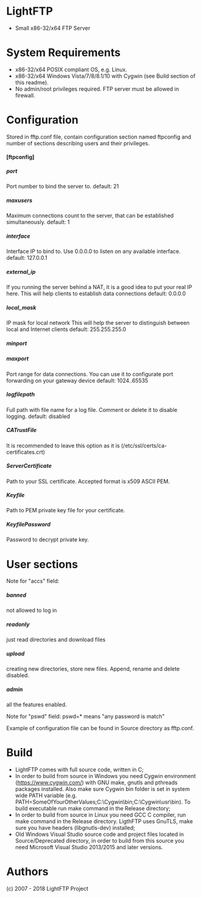 # LightFTP
* Small x86-32/x64 FTP Server

# System Requirements

* x86-32/x64 POSIX compliant OS, e.g. Linux.
* x86-32/x64 Windows Vista/7/8/8.1/10 with Cygwin (see Build section of this readme).
* No admin/root privileges required. FTP server must be allowed in firewall.

# Configuration

Stored in fftp.conf file, contain configuration section named ftpconfig and number of sections describing users and their privileges. 

#### [ftpconfig]

##### port
Port number to bind the server to.
default: 21

##### maxusers
Maximum connections count to the server, that can be established simultaneously.
default: 1

##### interface
Interface IP to bind to. Use 0.0.0.0 to listen on any available interface.
default: 127.0.0.1

##### external_ip
If you running the server behind a NAT, it is a good idea to put your real IP here.
This will help clients to establish data connections
default: 0.0.0.0

##### local_mask
IP mask for local network
This will help the server to distinguish between local and Internet clients
default: 255.255.255.0

##### minport
##### maxport
Port range for data connections. You can use it to configurate port forwarding on your gateway device
default: 1024..65535

##### logfilepath
Full path with file name for a log file. Comment or delete it to disable logging.
default: disabled

##### CATrustFile
It is recommended to leave this option as it is (/etc/ssl/certs/ca-certificates.crt)

##### ServerCertificate
Path to your SSL certificate. Accepted format is x509 ASCII PEM.

##### Keyfile
Path to PEM private key file for your certificate.

##### KeyfilePassword
Password to decrypt private key.

# User sections

Note for "accs" field:

##### banned 
not allowed to log in

##### readonly
just read directories and download files

##### upload
creating new directories, store new files. Append, rename and delete disabled.

##### admin
all the features enabled.

Note for "pswd" field:
pswd=* means "any password is match"

Example of configuration file can be found in Source directory as fftp.conf.

# Build 

* LightFTP comes with full source code, written in C;
* In order to build from source in Windows you need Cygwin environment (https://www.cygwin.com/) with GNU make, gnutls and pthreads packages installed. Also make sure Cygwin bin folder is set in system wide PATH variable (e.g. PATH=SomeOfYourOtherValues;C:\Cygwin\bin;C:\Cygwin\usr\bin). To build executable run make command in the Release directory;
* In order to build from source in Linux you need GCC C compiler, run make command in the Release directory. LigthFTP uses GnuTLS, make sure you have headers (libgnutls-dev) installed;
* Old Windows Visual Studio source code and project files located in Source/Deprecated directory, in order to build from this source you need Microsoft Visual Studio 2013/2015 and later versions.

# Authors

(c) 2007 - 2018 LightFTP Project
